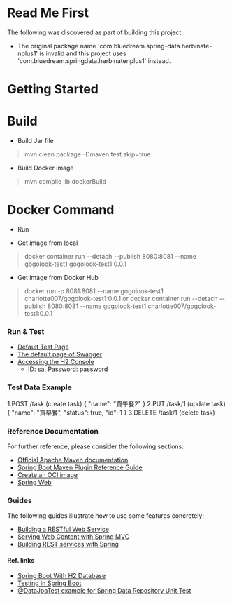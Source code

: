 # Read Me First
The following was discovered as part of building this project:

* The original package name 'com.bluedream.spring-data.herbinate-nplus1' is invalid and this project uses 'com.bluedream.springdata.herbinatenplus1' instead.

# Getting Started

# Build
- Build Jar file
> mvn clean package -Dmaven.test.skip=true
- Build Docker image
> mvn compile jib:dockerBuild

# Docker Command 
* Run
- Get image from local
>  docker container run --detach --publish 8080:8081 --name gogolook-test1 gogolook-test1:0.0.1
- Get image from Docker Hub
> docker run -p 8081:8081 --name gogolook-test1 charlotte007/gogolook-test1:0.0.1
or 
> docker container run --detach --publish 8080:8081 --name gogolook-test1 charlotte007/gogolook-test1:0.0.1

### Run & Test
* [Default Test Page](http://localhost:8081/)
* [The default page of Swagger](http://localhost:8081/swagger-ui/)
* [Accessing the H2 Console](http://localhost:8081/h2-console/)
  - ID: sa, Password: password
  

### Test Data Example
1.POST /task  (create task)
{
"name": "買午餐2"
}
2.PUT /task/1 (update task)
{
"name": "買早餐",
"status": true,
"id": 1
}
3.DELETE /task/1 (delete task)





### Reference Documentation
For further reference, please consider the following sections:

* [Official Apache Maven documentation](https://maven.apache.org/guides/index.html)
* [Spring Boot Maven Plugin Reference Guide](https://docs.spring.io/spring-boot/docs/2.4.1/maven-plugin/reference/html/)
* [Create an OCI image](https://docs.spring.io/spring-boot/docs/2.4.1/maven-plugin/reference/html/#build-image)
* [Spring Web](https://docs.spring.io/spring-boot/docs/2.4.1/reference/htmlsingle/#boot-features-developing-web-applications)

### Guides
The following guides illustrate how to use some features concretely:

* [Building a RESTful Web Service](https://spring.io/guides/gs/rest-service/)
* [Serving Web Content with Spring MVC](https://spring.io/guides/gs/serving-web-content/)
* [Building REST services with Spring](https://spring.io/guides/tutorials/bookmarks/)


#### Ref. links
* [Spring Boot With H2 Database](https://www.baeldung.com/spring-boot-h2-database)
* [Testing in Spring Boot](https://www.baeldung.com/spring-boot-testing)
* [@DataJpaTest example for Spring Data Repository Unit Test](https://www.bezkoder.com/spring-boot-unit-test-jpa-repo-datajpatest/)
